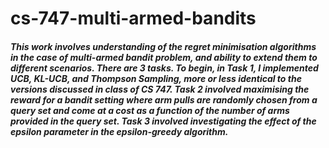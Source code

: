 # cs-747-multi-armed-bandits

##### This work involves understanding of the regret minimisation algorithms in the case of multi-armed bandit problem, and ability to extend them to different scenarios. There are 3 tasks. To begin, in Task 1, I implemented UCB, KL-UCB, and Thompson Sampling, more or less identical to the versions discussed in class of CS 747. Task 2 involved maximising the reward for a bandit setting where arm pulls are randomly chosen from a query set and come at a cost as a function of the number of arms provided in the query set. Task 3 involved investigating the effect of the epsilon parameter in the epsilon-greedy algorithm.
